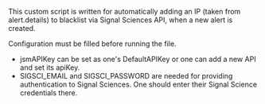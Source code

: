 This custom script is written for automatically adding an IP (taken from alert.details) to blacklist via Signal Sciences API, when a new alert is created.

Configuration must be filled before running the file.
   * jsmAPIKey can be set as one's DefaultAPIKey or one can add a new API and set its apiKey.
   * SIGSCI_EMAIL and SIGSCI_PASSWORD are needed for providing authentication to Signal Sciences. One should enter their Signal Science credentials there.
